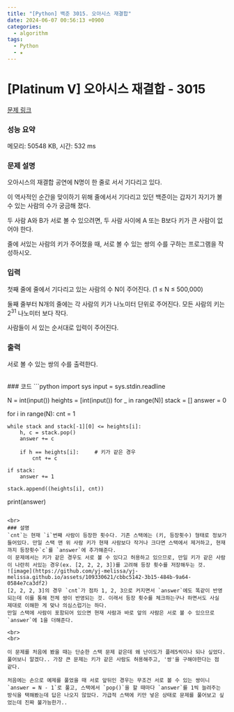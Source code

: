```yaml
---
title: "[Python] 백준 3015. 오아시스 재결합"
date: 2024-06-07 00:56:13 +0900
categories:
  - algorithm
tags:
  - Python
  - ★
---
```

# [Platinum V] 오아시스 재결합 - 3015 

[문제 링크](https://www.acmicpc.net/problem/3015) 

### 성능 요약

메모리: 50548 KB, 시간: 532 ms

### 문제 설명

<p>
	오아시스의 재결합 공연에 N명이 한 줄로 서서 기다리고 있다.</p>

<p>
	이 역사적인 순간을 맞이하기 위해 줄에서서 기다리고 있던 백준이는 갑자기 자기가 볼 수 있는 사람의 수가 궁금해 졌다.</p>

<p>
	두 사람 A와 B가 서로 볼 수 있으려면, 두 사람 사이에 A 또는 B보다 키가 큰 사람이 없어야 한다.</p>

<p>
	줄에 서있는 사람의 키가 주어졌을 때, 서로 볼 수 있는 쌍의 수를 구하는 프로그램을 작성하시오.</p>

### 입력 

 <p>
	첫째 줄에 줄에서 기다리고 있는 사람의 수 N이 주어진다. (1 ≤ N ≤ 500,000)</p>

<p>
	둘째 줄부터 N개의 줄에는 각 사람의 키가 나노미터 단위로 주어진다. 모든 사람의 키는 2<sup>31</sup> 나노미터 보다 작다.</p>

<p>
	사람들이 서 있는 순서대로 입력이 주어진다.</p>

### 출력 

 <p>
	서로 볼 수 있는 쌍의 수를 출력한다.</p>

<br>
### 코드
```python
import sys
input = sys.stdin.readline

N = int(input())
heights = [int(input()) for _ in range(N)]
stack = []
answer = 0

for i in range(N):
    cnt = 1

    while stack and stack[-1][0] <= heights[i]:
        h, c = stack.pop()
        answer += c

        if h == heights[i]:     # 키가 같은 경우
            cnt += c

    if stack:
        answer += 1

    stack.append((heights[i], cnt))

print(answer)
```

<br>
### 설명
`cnt`는 현재 `i`번째 사람이 등장한 횟수다. 기존 스택에는 (키, 등장횟수) 형태로 정보가 들어있다. 만일 스택 맨 위 사람 키가 현재 사람보다 작거나 크다면 스택에서 제거하고, 현재까지 등장횟수`c`를 `answer`에 추가해준다.
이 문제에서는 키가 같은 경우도 서로 볼 수 있다고 허용하고 있으므로, 만일 키가 같은 사람이 나란히 서있는 경우(ex. [2, 2, 2, 3])를 고려해 등장 횟수를 저장해두는 것. 
![image](https://github.com/yj-melissa/yj-melissa.github.io/assets/109330621/cbbc5142-3b15-484b-9a64-0584e7ca3df2)
[2, 2, 2, 3]의 경우 `cnt`가 점차 1, 2, 3으로 커지면서 `answer`에도 똑같이 반영되는데 이를 통해 전체 쌍이 반영되는 것. 이래서 등장 횟수를 체크하는구나 하면서도 사실 제대로 이해한 게 맞나 의심스럽기는 하다. 
만일 스택에 사람이 포함되어 있으면 현재 사람과 바로 앞의 사람은 서로 볼 수 있으므로 `answer`에 1을 더해준다.

<br>
<br>

이 문제를 처음에 봤을 때는 단순한 스택 문제 같은데 왜 난이도가 플레5씩이나 되나 싶었다. 풀어보니 알겠다.. 가장 큰 문제는 키가 같은 사람도 허용해주고, '쌍'을 구해야한다는 점 같다.

처음에는 손으로 예제를 풀었을 때 서로 앞뒤인 경우는 무조건 서로 볼 수 있는 쌍이니 `answer = N - 1`로 풀고, 스택에서 `pop()`을 할 때마다 `answer`를 1씩 늘려주는 방식을 택해봤는데 답은 나오지 않았다. 가급적 스택에 키만 넣은 상태로 문제를 풀어보고 싶었는데 진짜 불가능한가..